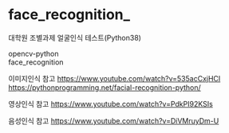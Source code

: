 # face_recognition_
대학원 조별과제 얼굴인식 테스트(Python38)

opencv-python <br>
face_recognition


이미지인식 참고
https://www.youtube.com/watch?v=535acCxjHCI       
https://pythonprogramming.net/facial-recognition-python/

영상인식 참고
https://www.youtube.com/watch?v=PdkPI92KSIs

음성인식 참고
https://www.youtube.com/watch?v=DiVMruyDm-U
